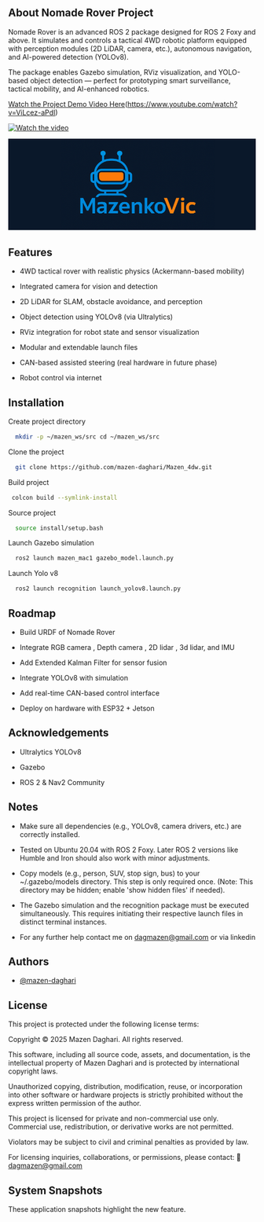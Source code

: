
## About Nomade Rover Project
Nomade Rover is an advanced ROS 2 package designed for ROS 2 Foxy and above. It simulates and controls a tactical 4WD robotic platform equipped with perception modules (2D LiDAR, camera, etc.), autonomous navigation, and AI-powered detection (YOLOv8).

The package enables Gazebo simulation, RViz visualization, and YOLO-based object detection — perfect for prototyping smart surveillance, tactical mobility, and AI-enhanced robotics.




[Watch the Project Demo Video Here](https://github.com/mazen-daghari/nomade_final/blob/2b5edb3ee9bd2b2bfba6611dfdf7bf9dd05df5d7/nomade.png)(https://www.youtube.com/watch?v=ViLcez-aPdI)

[![Watch the video](https://img.youtube.com/vi/ViLcez-aPdI/0.jpg)](https://www.youtube.com/watch?v=ViLcez-aPdI)












![Logo](https://github.com/mazen-daghari/Mazen_4dw/blob/77e424a2dfffa17c5dbb93baea33e0d8d2a60c1e/logo.png)


## Features

* 4WD tactical rover with realistic physics (Ackermann-based mobility)

* Integrated camera for vision and detection

* 2D LiDAR for SLAM, obstacle avoidance, and perception

* Object detection using YOLOv8 (via Ultralytics)

* RViz integration for robot state and sensor visualization

* Modular and extendable launch files

* CAN-based assisted steering (real hardware in future phase)

* Robot control via internet 




## Installation

Create project directory

```bash
  mkdir -p ~/mazen_ws/src cd ~/mazen_ws/src
```

Clone the project

```bash
  git clone https://github.com/mazen-daghari/Mazen_4dw.git
```

Build project

```bash
 colcon build --symlink-install
```

Source project

```bash
  source install/setup.bash 
```

Launch Gazebo simulation
```bash
  ros2 launch mazen_mac1 gazebo_model.launch.py
  ```
Launch Yolo v8
``` bash
  ros2 launch recognition launch_yolov8.launch.py
```
## Roadmap


 * Build URDF of Nomade Rover

 * Integrate RGB camera , Depth camera , 2D lidar , 3d lidar, and IMU 

 * Add Extended Kalman Filter for sensor fusion

 * Integrate YOLOv8 with simulation

 * Add real-time CAN-based control interface

 * Deploy on hardware with ESP32 + Jetson
## Acknowledgements



* Ultralytics YOLOv8

* Gazebo

* ROS 2 & Nav2 Community
## Notes


* Make sure all dependencies (e.g., YOLOv8, camera drivers, etc.) are correctly installed.

* Tested on Ubuntu 20.04 with ROS 2 Foxy. Later ROS 2 versions like Humble and Iron should also work with minor adjustments.

- Copy models (e.g., person, SUV, stop sign, bus) to your ~/.gazebo/models directory. This step is only required once. (Note: This directory may be hidden; enable 'show hidden files' if needed).


* The Gazebo simulation and the recognition package must be executed simultaneously. This requires initiating their respective launch files in distinct terminal instances.


* For any further help contact me on dagmazen@gmail.com or via linkedin
## Authors

- [@mazen-daghari](https://www.github.com/mazen-daghari)


## License

This project is protected under the following license terms:


Copyright © 2025 Mazen Daghari. All rights reserved.

This software, including all source code, assets, and documentation, is the intellectual property of Mazen Daghari and is protected by international copyright laws.

Unauthorized copying, distribution, modification, reuse, or incorporation into other software or hardware projects is strictly prohibited without the express written permission of the author.

This project is licensed for private and non-commercial use only. Commercial use, redistribution, or derivative works are not permitted.

Violators may be subject to civil and criminal penalties as provided by law.

For licensing inquiries, collaborations, or permissions, please contact:
📧dagmazen@gmail.com


## System Snapshots

These application snapshots highlight the new feature.
